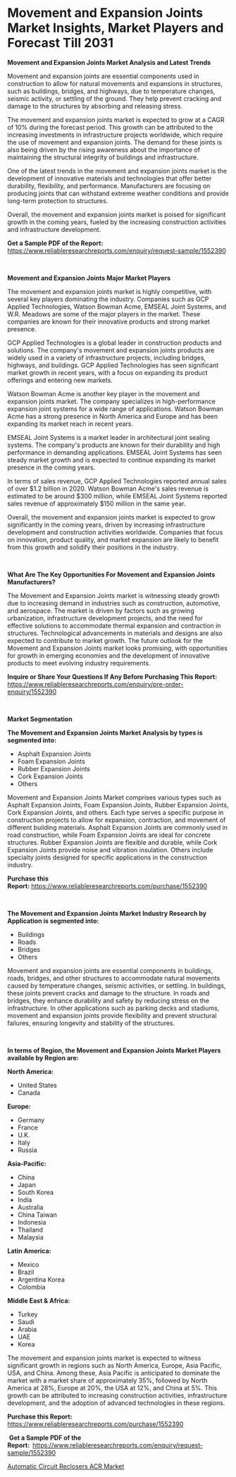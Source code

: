 <p><h1>Movement and Expansion Joints Market Insights, Market Players and Forecast Till 2031</h1></p><p><strong>Movement and Expansion Joints Market Analysis and Latest Trends</strong></p>
<p><p>Movement and expansion joints are essential components used in construction to allow for natural movements and expansions in structures, such as buildings, bridges, and highways, due to temperature changes, seismic activity, or settling of the ground. They help prevent cracking and damage to the structures by absorbing and releasing stress.</p><p>The movement and expansion joints market is expected to grow at a CAGR of 10% during the forecast period. This growth can be attributed to the increasing investments in infrastructure projects worldwide, which require the use of movement and expansion joints. The demand for these joints is also being driven by the rising awareness about the importance of maintaining the structural integrity of buildings and infrastructure.</p><p>One of the latest trends in the movement and expansion joints market is the development of innovative materials and technologies that offer better durability, flexibility, and performance. Manufacturers are focusing on producing joints that can withstand extreme weather conditions and provide long-term protection to structures.</p><p>Overall, the movement and expansion joints market is poised for significant growth in the coming years, fueled by the increasing construction activities and infrastructure development.</p></p>
<p><strong>Get a Sample PDF of the Report:&nbsp;</strong> <a href="https://www.reliableresearchreports.com/enquiry/request-sample/1552390">https://www.reliableresearchreports.com/enquiry/request-sample/1552390</a></p>
<p>&nbsp;</p>
<p><strong>Movement and Expansion Joints Major Market Players</strong></p>
<p><p>The movement and expansion joints market is highly competitive, with several key players dominating the industry. Companies such as GCP Applied Technologies, Watson Bowman Acme, EMSEAL Joint Systems, and W.R. Meadows are some of the major players in the market. These companies are known for their innovative products and strong market presence.</p><p>GCP Applied Technologies is a global leader in construction products and solutions. The company's movement and expansion joints products are widely used in a variety of infrastructure projects, including bridges, highways, and buildings. GCP Applied Technologies has seen significant market growth in recent years, with a focus on expanding its product offerings and entering new markets.</p><p>Watson Bowman Acme is another key player in the movement and expansion joints market. The company specializes in high-performance expansion joint systems for a wide range of applications. Watson Bowman Acme has a strong presence in North America and Europe and has been expanding its market reach in recent years.</p><p>EMSEAL Joint Systems is a market leader in architectural joint sealing systems. The company's products are known for their durability and high performance in demanding applications. EMSEAL Joint Systems has seen steady market growth and is expected to continue expanding its market presence in the coming years.</p><p>In terms of sales revenue, GCP Applied Technologies reported annual sales of over $1.2 billion in 2020. Watson Bowman Acme's sales revenue is estimated to be around $300 million, while EMSEAL Joint Systems reported sales revenue of approximately $150 million in the same year.</p><p>Overall, the movement and expansion joints market is expected to grow significantly in the coming years, driven by increasing infrastructure development and construction activities worldwide. Companies that focus on innovation, product quality, and market expansion are likely to benefit from this growth and solidify their positions in the industry.</p></p>
<p>&nbsp;</p>
<p><strong>What Are The Key Opportunities For Movement and Expansion Joints Manufacturers?</strong></p>
<p><p>The Movement and Expansion Joints market is witnessing steady growth due to increasing demand in industries such as construction, automotive, and aerospace. The market is driven by factors such as growing urbanization, infrastructure development projects, and the need for effective solutions to accommodate thermal expansion and contraction in structures. Technological advancements in materials and designs are also expected to contribute to market growth. The future outlook for the Movement and Expansion Joints market looks promising, with opportunities for growth in emerging economies and the development of innovative products to meet evolving industry requirements.</p></p>
<p><strong>Inquire or Share Your Questions If Any Before Purchasing This Report:</strong> <a href="https://www.reliableresearchreports.com/enquiry/pre-order-enquiry/1552390">https://www.reliableresearchreports.com/enquiry/pre-order-enquiry/1552390</a></p>
<p>&nbsp;</p>
<p><strong>Market Segmentation</strong></p>
<p><strong>The Movement and Expansion Joints Market Analysis by types is segmented into:</strong></p>
<p><ul><li>Asphalt Expansion Joints</li><li>Foam Expansion Joints</li><li>Rubber Expansion Joints</li><li>Cork Expansion Joints</li><li>Others</li></ul></p>
<p><p>Movement and Expansion Joints Market comprises various types such as Asphalt Expansion Joints, Foam Expansion Joints, Rubber Expansion Joints, Cork Expansion Joints, and others. Each type serves a specific purpose in construction projects to allow for expansion, contraction, and movement of different building materials. Asphalt Expansion Joints are commonly used in road construction, while Foam Expansion Joints are ideal for concrete structures. Rubber Expansion Joints are flexible and durable, while Cork Expansion Joints provide noise and vibration insulation. Others include specialty joints designed for specific applications in the construction industry.</p></p>
<p><strong>Purchase this Report:&nbsp;</strong><a href="https://www.reliableresearchreports.com/purchase/1552390">https://www.reliableresearchreports.com/purchase/1552390</a></p>
<p>&nbsp;</p>
<p><strong>The Movement and Expansion Joints Market Industry Research by Application is segmented into:</strong></p>
<p><ul><li>Buildings</li><li>Roads</li><li>Bridges</li><li>Others</li></ul></p>
<p><p>Movement and expansion joints are essential components in buildings, roads, bridges, and other structures to accommodate natural movements caused by temperature changes, seismic activities, or settling. In buildings, these joints prevent cracks and damage to the structure. In roads and bridges, they enhance durability and safety by reducing stress on the infrastructure. In other applications such as parking decks and stadiums, movement and expansion joints provide flexibility and prevent structural failures, ensuring longevity and stability of the structures.</p></p>
<p>&nbsp;</p>
<p><strong>In terms of Region, the Movement and Expansion Joints Market Players available by Region are:</strong></p>
<p>
    <p> <strong> North America: </strong>
        <ul>
            <li>United States</li>
            <li>Canada</li>
        </ul>
        </p> 
    <p> <strong> Europe: </strong>
        <ul>
            <li>Germany</li>
            <li>France</li>
            <li>U.K.</li>
            <li>Italy</li>
            <li>Russia</li>
        </ul>
        </p> 
    <p> <strong> Asia-Pacific: </strong>
        <ul>
            <li>China</li>
            <li>Japan</li>
            <li>South Korea</li>
            <li>India</li>
            <li>Australia</li>
            <li>China Taiwan</li>
            <li>Indonesia</li>
            <li>Thailand</li>
            <li>Malaysia</li>
        </ul>
        </p> 
    <p> <strong> Latin America: </strong>
        <ul>
            <li>Mexico</li>
            <li>Brazil</li>
            <li>Argentina Korea</li>
            <li>Colombia</li>
        </ul>
        </p> 
    <p> <strong> Middle East & Africa: </strong>
        <ul>
            <li>Turkey</li>
            <li>Saudi</li>
            <li>Arabia</li>
            <li>UAE</li>
            <li>Korea</li>
        </ul>
    </p>
    </p>
<p><p>The movement and expansion joints market is expected to witness significant growth in regions such as North America, Europe, Asia Pacific, USA, and China. Among these, Asia Pacific is anticipated to dominate the market with a market share of approximately 35%, followed by North America at 28%, Europe at 20%, the USA at 12%, and China at 5%. This growth can be attributed to increasing construction activities, infrastructure development, and the adoption of advanced technologies in these regions.</p></p>
<p><strong>Purchase this Report: </strong><a href="https://www.reliableresearchreports.com/purchase/1552390">https://www.reliableresearchreports.com/purchase/1552390</a></p>
<p>&nbsp;<strong>Get a Sample PDF of the Report:&nbsp;&nbsp;</strong><a href="https://www.reliableresearchreports.com/enquiry/request-sample/1552390">https://www.reliableresearchreports.com/enquiry/request-sample/1552390</a></p>
<p><strong></strong></p>
<p><p><a href="https://sulfuric-clavicle-d39.notion.site/Automatic-Circuit-Reclosers-ACR-Market-Size-Market-Trends-and-Growth-Outlook-forecasted-for-period-9a2c77e7ec224484be4d76cea89582fe">Automatic Circuit Reclosers ACR Market</a></p></p>